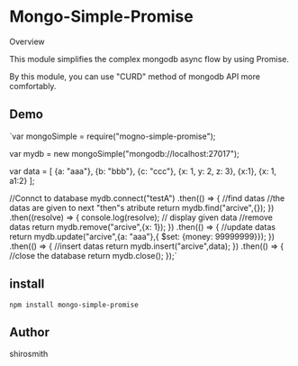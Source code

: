 Mongo-Simple-Promise
====

Overview

This module simplifies the complex mongodb async flow by using Promise.

By this module, you can use "CURD" method of mongodb API more comfortably.

## Demo

`var mongoSimple = require("mogno-simple-promise");

var mydb = new mongoSimple("mongodb://localhost:27017");

var data = [
  {a: "aaa"},
  {b: "bbb"},
  {c: "ccc"},
  {x: 1, y: 2, z: 3},
  {x:1},
  {x: 1, a1:2}
];

//Connct to database
mydb.connect("testA")
.then(() => {
  //find datas
  //the datas are given to next "then"s atribute
  return mydb.find("arcive",{});
})
.then((resolve) => {
  console.log(resolve); // display given data
  //remove datas
  return mydb.remove("arcive",{x: 1});
})
.then(() => {
  //update datas
  return mydb.update("arcive",{a: "aaa"},{ $set: {money: 99999999}});
})
.then(() => {
  //insert datas
  return mydb.insert("arcive",data);
})
.then(() => {
  //close the database
  return mydb.close();
});`

## install

`npm install mongo-simple-promise`

## Author

shirosmith
